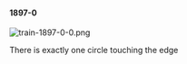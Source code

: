 #### 1897-0
![train-1897-0-0.png](https://github.com/lil-lab/nlvr/raw/master/nlvr/train/images/8/train-1897-0-0.png "train-1897-0-0.png")

There is exactly one circle touching the edge